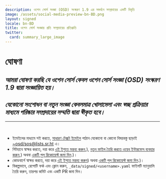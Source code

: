 ```yaml
---
description: ওপেন সোর্স সংজ্ঞা (OSD) সংস্করণ 1.9 এর সমর্থনে সম্প্রদায়ের একটি বিবৃতি
image: /assets/social-media-preview-bn-BD.png
layout: signed
locale: bn-BD
title: ওপেন সোর্স সংজ্ঞার প্রতি সম্প্রদায়ের প্রতিশ্রুতি
twitter:
  card: summary_large_image
---
```

# **ঘোষণা**

## *আমরা ঘোষণা করছি যে ওপেন সোর্স কেবল ওপেন সোর্স সংজ্ঞা (OSD) সংস্করণ 1.9 দ্বারা সংজ্ঞায়িত হয়।*

## *যেকোনো সংশোধন বা নতুন সংজ্ঞা কেবলমাত্র খোলামেলা এবং স্বচ্ছ প্রক্রিয়ার মাধ্যমে পরিষ্কার সম্প্রদায়ের সম্মতি দ্বারা স্বীকৃত হবে।*

---
<br>

- ইমেইলের মাধ্যমে সই করতে, [সাধারণ টেক্সট ইমেইল](https://useplaintext.email/) পাঠান যেকোনো বা কোনো বিষয়বস্তু ছাড়াই [~osd/sos@lists.sr.ht](mailto:~osd/sos@lists.sr.ht) এ।
- গিটহাবে স্বাক্ষর করতে, দয়া করে [এই ইশুতে মন্তব্য করুন](https://github.com/OpenSourceDefinition/sos/issues/1),), [নতুন ফাইল তৈরি করতে ওয়েব ইন্টারফেস ব্যবহার করুন](https://github.com/OpenSourceDefinition/sos/new/main/_data/signed),) অথবা [একটি পুল রিকোয়েস্ট জমা দিন](https://github.com/OpenSourceDefinition/sos/pulls).)।
- কোডবার্গে স্বাক্ষর করতে, দয়া করে [এই ইশুতে মন্তব্য করুন](https://codeberg.org/osd/sos/issues/1)) অথবা [একটি পুল রিকোয়েস্ট জমা দিন](https://codeberg.org/osd/sos/pulls).)।
- বিকল্পভাবে, রেপোটি ফর্ক এবং ক্লোন করুন, `_data/signed/<username>.yaml` ফাইলটি ম্যানুয়ালি তৈরি করুন, তারপর কমিট এবং একটি PR জমা দিন।